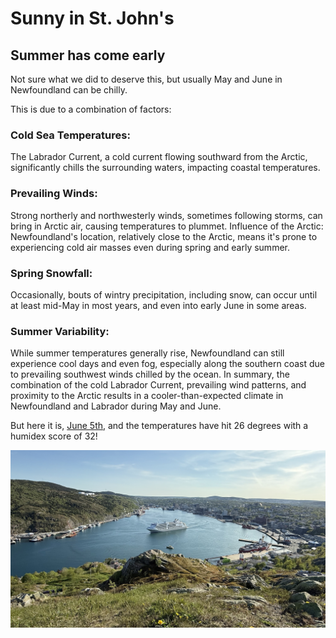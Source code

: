 # Sunny in St. John's

## Summer has come early

Not sure what we did to deserve this, but usually May and June in Newfoundland can be chilly. 

This is due to a combination of factors:

### Cold Sea Temperatures:
The Labrador Current, a cold current flowing southward from the Arctic, significantly chills the surrounding waters, impacting coastal temperatures. 

### Prevailing Winds:
Strong northerly and northwesterly winds, sometimes following storms, can bring in Arctic air, causing temperatures to plummet. 
Influence of the Arctic:
Newfoundland's location, relatively close to the Arctic, means it's prone to experiencing cold air masses even during spring and early summer. 

### Spring Snowfall:
Occasionally, bouts of wintry precipitation, including snow, can occur until at least mid-May in most years, and even into early June in some areas. 

### Summer Variability:
While summer temperatures generally rise, Newfoundland can still experience cool days and even fog, especially along the southern coast due to prevailing southwest winds chilled by the ocean. 
In summary, the combination of the cold Labrador Current, prevailing wind patterns, and proximity to the Arctic results in a cooler-than-expected climate in Newfoundland and Labrador during May and June.

But here it is, [June 5th](https://climate.weather.gc.ca/climate_data/hourly_data_e.html?hlyRange=2012-03-20%7C2025-06-04&dlyRange=2012-03-20%7C2025-06-04&mlyRange=%7C&StationID=50089&Prov=NL&urlExtension=_e.html&searchType=stnProv&optLimit=specDate&StartYear=1840&EndYear=2025&selRowPerPage=25&Line=35&lstProvince=NL&timeframe=1&time=LST&time=LST&Year=2025&Month=6&Day=4#), and the temperatures have hit 26 degrees with a humidex score of 32!

![St. John's Harbour with a cruise ship departing](../assets/img/June42025-harbour.JPG)
